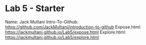 # Lab 5 - Starter
Name: Jack Multani
Intro-To-Github: https://github.com/JackMultani/introduction-to-github
Expose.html: https://jackmultani.github.io/Lab5/expose.html
Explore.html: https://jackmultani.github.io/Lab5/explore.html